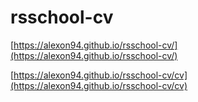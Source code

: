 # rsschool-cv
[https://alexon94.github.io/rsschool-cv/](https://alexon94.github.io/rsschool-cv/)

[https://alexon94.github.io/rsschool-cv/cv](https://alexon94.github.io/rsschool-cv/cv)
